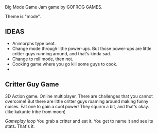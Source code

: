 Big Mode Game Jam game by GOFROG GAMES.

Theme is "mode".

## IDEAS
- Animorphs type beat.
- Change mode through little power-ups. But those power-ups are little critter guys running around, and that's kinda sad.
- Change to roll mode, then not.
- Cooking game where you go kill some guys to cook.
- 

## Critter Guy Game
3D Action game. Online multiplayer.
There are challenges that you cannot overcome! But there are little critter guys roaming around making funny noises.
Eat one to gain a cool power! They squirm a bit, and that's okay. (like kakunte tribe from moon)


_Gameplay loop_
You grab a critter and eat it. You get to name it and see its stats.
That's it.

